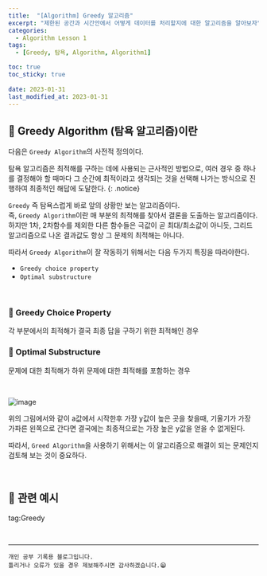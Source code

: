 ```yaml
---
title:  "[Algorithm] Greedy 알고리즘"
excerpt: "제한된 공간과 시간안에서 어떻게 데이터를 처리할지에 대한 알고리즘을 알아보자"
categories:
  - Algorithm Lesson 1
tags:
  - [Greedy, 탐욕, Algorithm, Algorithm1]

toc: true
toc_sticky: true
 
date: 2023-01-31
last_modified_at: 2023-01-31
---
```


## 📘 Greedy Algorithm (탐욕 알고리즘)이란

다음은 `Greedy Algorithm`의 사전적 정의이다.  

탐욕 알고리즘은 최적해를 구하는 데에 사용되는 근사적인 방법으로, 여러 경우 중 하나를 결정해야 할 때마다 그 순간에 최적이라고 생각되는 것을 선택해 나가는 방식으로 진행하여 최종적인 해답에 도달한다.
{: .notice} 

`Greedy` 즉 탐욕스럽게 바로 앞의 상황만 보는 알고리즘이다.  
즉, `Greedy Algorithm`이란 매 부분의 최적해를 찾아서 결론을 도출하는 알고리즘이다.  
하지만 1차, 2차함수를 제외한 다른 함수들은 극값이 곧 최대/최소값이 아니듯, 그리드 알고리즘으로 나온 결과값도 항상 그 문제의 최적해는 아니다.  

따라서 `Greedy Algorithm`이 잘 작동하기 위해서는 다음 두가지 특징을 따라야한다.

 - `Greedy choice property`
 - `Optimal substructure`

<br>

### 📌 Greedy Choice Property

각 부분에서의 최적해가 결국 최종 답을 구하기 위한 최적해인 경우

### 📌 Optimal Substructure

문제에 대한 최적해가 하위 문제에 대한 최적해를 포함하는 경우

<br>

![image](https://user-images.githubusercontent.com/37824506/215640395-ece44c6e-41bc-4f24-89cd-887b6e87bef9.png)

위의 그림에서와 같이 a값에서 시작한후 가장 y값이 높은 곳을 찾을때, 기울기가 가장 가파른 왼쪽으로 간다면 결국에는 최종적으로는 가장 높은 y값을 얻을 수 없게된다.  

따라서, `Greed Algorithm`을 사용하기 위해서는 이 알고리즘으로 해결이 되는 문제인지 검토해 보는 것이 중요하다.

<br>

## 📖 관련 예시


tag:Greedy



<br>


***
    개인 공부 기록용 블로그입니다.
    틀리거나 오류가 있을 경우 제보해주시면 감사하겠습니다.😁